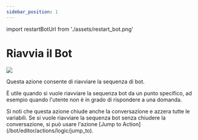 ```yaml
---
sidebar_position: 1
---
```


import restartBotUrl from './assets/restart_bot.png'

# Riavvia il Bot

<img src={restartBotUrl} width={180} />

Questa azione consente di riavviare la sequenza di bot.

È utile quando si vuole riavviare la sequenza bot da un punto specifico, ad esempio quando l'utente non è in grado di rispondere a una domanda.

Si noti che questa azione chiude anche la conversazione e azzera tutte le variabili. Se si vuole riavviare la sequenza bot senza chiudere la conversazione, si può usare l'azione [Jump to Action] (/bot/editor/actions/logic/jump_to).